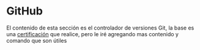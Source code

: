 # GitHub

El contenido de esta sección es el controlador de versiones Git, la base es una [certificación](./Certificado_GIT.md) que realice, pero le iré agregando mas contenido y comando que son útiles